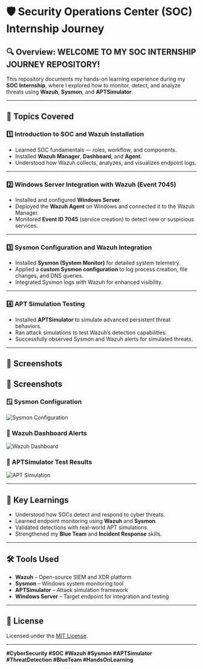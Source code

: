 # 🛡️ Security Operations Center (SOC) Internship Journey

## 🔍 Overview: WELCOME TO MY SOC INTERNSHIP JOURNEY REPOSITORY!
This repository documents my hands-on learning experience during my **SOC Internship**, where I explored how to monitor, detect, and analyze threats using **Wazuh**, **Sysmon**, and **APTSimulator**.

---

## 🧩 Topics Covered

### 1️⃣ Introduction to SOC and Wazuh Installation
- Learned SOC fundamentals — roles, workflow, and components.
- Installed **Wazuh Manager**, **Dashboard**, and **Agent**.
- Understood how Wazuh collects, analyzes, and visualizes endpoint logs.

---

### 2️⃣ Windows Server Integration with Wazuh (Event 7045)
- Installed and configured **Windows Server**.
- Deployed the **Wazuh Agent** on Windows and connected it to the Wazuh Manager.
- Monitored **Event ID 7045** (service creation) to detect new or suspicious services.

---

### 3️⃣ Sysmon Configuration and Wazuh Integration
- Installed **Sysmon (System Monitor)** for detailed system telemetry.
- Applied a **custom Sysmon configuration** to log process creation, file changes, and DNS queries.
- Integrated Sysmon logs with Wazuh for enhanced visibility.

---

### 4️⃣ APT Simulation Testing
- Installed **APTSimulator** to simulate advanced persistent threat behaviors.
- Ran attack simulations to test Wazuh’s detection capabilities.
- Successfully observed Sysmon and Wazuh alerts for simulated threats.

---

## 📸 Screenshots
## 📸 Screenshots

### 🪟 Sysmon Configuration
![Sysmon Configuration](https://github.com/your-username/Security-Operations-Center-SOC-Internship-Journey/blob/main/sysmon.png)

### 🧠 Wazuh Dashboard Alerts
![Wazuh Dashboard](https://github.com/your-username/Security-Operations-Center-SOC-Internship-Journey/blob/main/wazuh-dashboard.png)

### 🧨 APTSimulator Test Results
![APT Simulation](https://github.com/your-username/Security-Operations-Center-SOC-Internship-Journey/blob/main/apt-simulator.png)


---

## 🧠 Key Learnings
- Understood how SOCs detect and respond to cyber threats.  
- Learned endpoint monitoring using **Wazuh** and **Sysmon**.  
- Validated detections with real-world APT simulations.  
- Strengthened my **Blue Team** and **Incident Response** skills.

---

## 🛠️ Tools Used
- **Wazuh** – Open-source SIEM and XDR platform  
- **Sysmon** – Windows system monitoring tool  
- **APTSimulator** – Attack simulation framework  
- **Windows Server** – Target endpoint for integration and testing  

---

## 🧾 License
Licensed under the [MIT License](LICENSE).

---

**#CyberSecurity #SOC #Wazuh #Sysmon #APTSimulator #ThreatDetection #BlueTeam #HandsOnLearning**

